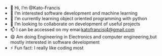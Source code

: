 - 👋 Hi, I’m @Kato-Francis
- 👀 I’m interested software development and machine learning
- 🌱 I’m currently learning object oriented programming with python
- 💞️ I’m looking to collaborate on development of useful projects
- 📫 I can be accessed on my emai:katofrancisj4@gmail.com
- 😄 Am doing Engineering in Electronics and computer engineering,but mostly interested in software development
- ⚡ Fun fact: I really like coding most

<!---
Kato-Francis/Kato-Francis is a ✨ special ✨ repository because its `README.md` (this file) appears on your GitHub profile.
You can click the Preview link to take a look at your changes.
--->
